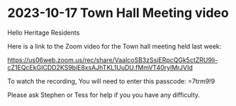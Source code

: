 # 2023-10-17 Town Hall Meeting video

Hello Heritage Residents

Here is a link to the Zoom video for the Town hall meeting held last week:

https://us06web.zoom.us/rec/share/VaalcoSB3zSsiERpcQGk5ctZRU9li-cZ1EQcEkGICDD2KS9biE8xsAJhTKL1UuDU.fMmVT40rylMrJVId

To watch the recording, You will need to enter this passcode: =7trm9!9

Please ask Stephen or Tess for help if you you have any difficulty.



